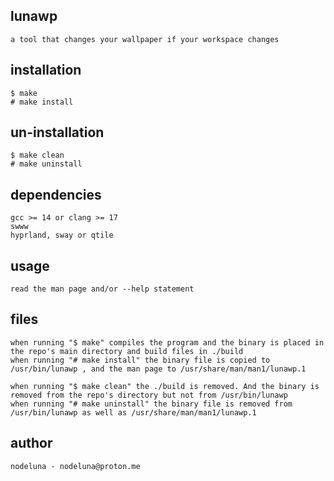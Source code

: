 ## lunawp

    a tool that changes your wallpaper if your workspace changes

## installation

    $ make
    # make install

## un-installation

    $ make clean
    # make uninstall

## dependencies

    gcc >= 14 or clang >= 17
    swww
    hyprland, sway or qtile

## usage

    read the man page and/or --help statement

## files

    when running "$ make" compiles the program and the binary is placed in the repo's main directory and build files in ./build
    when running "# make install" the binary file is copied to /usr/bin/lunawp , and the man page to /usr/share/man/man1/lunawp.1

    when running "$ make clean" the ./build is removed. And the binary is removed from the repo's directory but not from /usr/bin/lunawp
    when running "# make uninstall" the binary file is removed from /usr/bin/lunawp as well as /usr/share/man/man1/lunawp.1

## author

    nodeluna - nodeluna@proton.me

